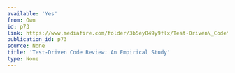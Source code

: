 ```yaml
---
available: 'Yes'
from: Own
id: p73
link: https://www.mediafire.com/folder/3b5ey849y9flx/Test-Driven\_Code\_Review\_-\_Online\_Appendix
publication_id: p73
source: None
title: 'Test-Driven Code Review: An Empirical Study'
type: None
---
```

